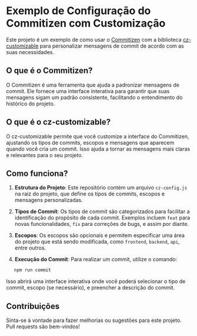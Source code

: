 # Exemplo de Configuração do Commitizen com Customização

Este projeto é um exemplo de como usar o [Commitizen](https://commitizen.github.io/cz-cli/) com a biblioteca [cz-customizable](https://github.com/leonardoanalista/cz-customizable) para personalizar mensagens de commit de acordo com as suas necessidades.

## O que é o Commitizen?

O Commitizen é uma ferramenta que ajuda a padronizar mensagens de commit. Ele fornece uma interface interativa para garantir que suas mensagens sigam um padrão consistente, facilitando o entendimento do histórico do projeto.

## O que é o cz-customizable?

O cz-customizable permite que você customize a interface do Commitizen, ajustando os tipos de commits, escopos e mensagens que aparecem quando você cria um commit. Isso ajuda a tornar as mensagens mais claras e relevantes para o seu projeto.

## Como funciona?

1. **Estrutura do Projeto**: Este repositório contém um arquivo `cz-config.js` na raiz do projeto, que define os tipos de commits, escopos e mensagens personalizadas.

2. **Tipos de Commit**: Os tipos de commit são categorizados para facilitar a identificação do propósito de cada commit. Exemplos incluem `feat` para novas funcionalidades, `fix` para correções de bugs, e assim por diante.

3. **Escopos**: Os escopos são opcionais e permitem especificar uma área do projeto que está sendo modificada, como `frontend`, `backend`, `api`, entre outros.

4. **Execução do Commit**: Para realizar um commit, utilize o comando:

```bash
   npm run commit
```

Isso abrirá uma interface interativa onde você poderá selecionar o tipo de commit, escopo (se necessário), e preencher a descrição do commit.

## Contribuições

Sinta-se à vontade para fazer melhorias ou sugestões para este projeto. Pull requests são bem-vindos!

